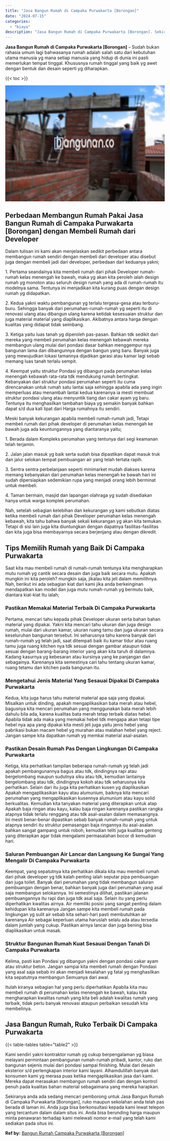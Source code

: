 ```yaml
---
title: "Jasa Bangun Rumah di Campaka Purwakarta [Borongan]"
date: "2024-07-15"
categories: 
  - "biaya"
description: "Jasa Bangun Rumah di Campaka Purwakarta [Borongan]. Sekiranya anda ada sedang mencari pemborong untuk Jasa Bangun Rumah di Campaka Purwakarta [Borongan], r..."
---
```


**Jasa Bangun Rumah di Campaka Purwakarta \[Borongan\]** – Sudah bukan rahasia umum lagi bahwasanya rumah adalah salah satu dari kebutuhan utama manusia yg mana setiap manusia yang hidup di dunia ini pasti memerlukan tempat tinggal. Khususnya rumah tinggal yang baik yg awet dengan bentuk dan desain seperti yg diharapkan.

{{< toc >}}

![Jasa Bangun Rumah di Campaka Purwakarta [Borongan]](/images/borong-bangunan-37.png)

## Perbedaan Membangun Rumah Pakai Jasa Bangun Rumah di Campaka Purwakarta \[Borongan\] dengan Membeli Rumah dari Developer

Dalam tulisan ini kami akan menjelaskan sedikit perbedaan antara membangun rumah sendiri dengan membeli dari developer atau disebut juga dengan membeli jadi dari developer, perbedaan dari keduanya yakni;

1\. Pertama seandainya kita membeli rumah dari pihak Developer rumah-rumah kelas menengah ke bawah, maka yg akan kita peroleh ialah design rumah yg monoton atau seluruh design rumah yang ada di rumah-rumah itu modelnya sama. Tentunya ini menjadikan kita kurang puas dengan design rumah yg didapatkan.

2\. Kedua yakni waktu pembangunan yg terlalu tergesa-gesa atau terburu-buru. Sehingga banyak dari perumahan-rumah-rumah yg seperti itu di renovasi ulang atau dibangun ulang karena ketidak kesesuaian struktur dan juga material material yang diaplikasikan. Akibatnya antara harga dengan kualitas yang didapat tidak seimbang.

3\. Ketiga yaitu luas tanah yg diperoleh pas-pasan. Bahkan tdk sedikit dari mereka yang membeli perumahan kelas menengah kebawah mereka membangun ulang mulai dari pondasi dasar bahkan menggempur nya bangunan lama dan dibangunnya dengan bangun yang baru. Banyak juga yang mewujudkan lokasi tamannya dijadikan garasi atau kamar lagi sebab memang luas tanah terlalu sempit.

4\. Keempat yaitu struktur Pondasi yg dibangun pada perumahan kelas menengah kebawah rata-rata tdk mendukung rumah bertingkat. Kebanyakan dari struktur pondasi perumahan seperti itu cuma direncanakan untuk rumah satu lantai saja sehingga apabila ada yang ingin memperluas atau menambah lantai kedua karenanya ia mesti membuat struktur pondasi ulang atau menyuntik tiang dan cakar ayam yg baru. Tentunya itu menghasilkan tambahan biaya yg semakin banyak bahkan dapat s/d dua kali lipat dari Harga rumahnya itu sendiri.

Meski banyak kekurangan apabila membeli rumah-rumah jadi, Tetapi membeli rumah dari pihak developer di perumahan kelas menengah ke bawah juga ada keuntungannya yang diantaranya yaitu;

1\. Berada dalam Kompleks perumahan yang tentunya dari segi keamanan telah terjamin.

2\. Jalan jalan masuk yg baik serta sudah bisa dipastikan dapat masuk truk dan jalur selokan tempat pembuangan air yang telah tertata rapih.

3\. Sentra sentra perbelanjaan seperti minimarket mudah diakses karena memang kebanyakan dari perumahan kelas menengah ke bawah hari ini sudah dipersiapkan sedemikian rupa yang menjadi orang lebih berminat untuk membeli.

4\. Taman bermain, masjid dan lapangan olahraga yg sudah disediakan hanya untuk warga komplek perumahan.

Nah, setelah sebagian kelebihan dan kekurangan yg kami sebutkan diatas ketika membeli rumah dari pihak Developer perumahan kelas menengah kebawah, kita tahu bahwa banyak sekali kekurangan yg akan kita temukan. Tetapi di sisi lain juga kita diuntungkan dengan dapatnya fasilitas-fasilitas dan kita juga bisa membayarnya secara berjenjang atau dengan dikredit.

## Tips Memilih Rumah yang Baik Di Campaka Purwakarta

Saat kita mau membeli rumah di rumah-rumah tentunya kita mengharapkan mutu rumah yg cantik secara desain dan juga baik secara mutu. Apakah mungkin ini kita peroleh? mungkin saja, jikalau kita jeli dalam memilihnya. Nah, berikut ini ada sebagian kiat dari kami jika anda berkeinginan mendapatkan kan model dan juga mutu rumah-rumah yg bermutu baik, diantara kiat-kiat Itu ialah;

### Pastikan Memakai Material Terbaik Di Campaka Purwakarta

Pertama, mencari tahu kepada pihak Developer ukuran serta bahan bahan material yang dipakai. Yakni kita mencari tahu ukuran dan juga design rumah, mulai dari ukuran kamar, ukuran ruang tamu dan juga ukuran secara keseluruhan bangunan tersebut. Ini seharusnya tahu karena banyak dari rumah-rumah yg telah jadi, saat ditempati baik itu kamar tidur atau ruang tamu juga ruang kitchen nya tdk sesuai dengan gambar ataupun tidak sesuai dengan barang-barang interior yang akan kita taruh di dalamnya. Kadang kasurnya yg kebesaran atau kursinya yang ke panjangan dan sebagainya. Karenanya kita semestinya cari tahu tentang ukuran kamar, ruang tetamu dan kitchen pada bangunan itu.

### Mengetahui Jenis Material Yang Sesauai Dipakai Di Campaka Purwakarta

Kedua, kita juga harus tahu material material apa saja yang dipakai. Misalkan untuk dinding, apakah mengaplikasikan bata merah atau hebel, bagusnya kita mencari perumahan yang menggunakan bata merah lebih dahulu bila ada, karena kualitas bata merah tetap terbaik diatas hebel. Apabila tidak ada maka yang memakai hebel tdk mengapa akan tetapi tipe hebel nya apa yang dipakai kita mesti jeli juga yaitu jenis hebel yang pabrikasi bukan macam hebel yg murahan atau malahan hebel yang reject. Jangan sampe kita dapatkan rumah yg memkai material asal-asalan.

### Pastikan Desain Rumah Pas Dengan Lingkungan Di Campaka Purwakarta

Ketiga, kita perhatikan tampilan beberapa rumah-rumah yg telah jadi apakah pembangunannya bagus atau tdk, dindingnya rapi atau bergelombang maupun sudutnya siku atau tdk, kemudian lantainya bergelombang atau tdk, dindingnya kokoh atau tdk seharusnya kita perhatikan. Selain dari itu juga kita perhatikan kusen yg diaplikasikan Apakah mengaplikasikan kayu atau alumunium, baiknya kita mencari perumahan yang mengaplikasikan kusennya alumunium atau kayu solid berkualitas. Kemudian kita tanyakan material yang diterapkan untuk atap Apakah baja ringan atau kayu, kalau baja ringan karenanya pastikan rangka atapnya tidak terlalu renggang atau tdk asal-asalan dalam memasangnya. Ini mesti benar-benar dipastikan sebab banyak rumah-rumah yang untuk atapnya sendiri itu struktur pemasangan baja ringannya itu asal-asalan bahkan sangat gampang untuk roboh, kemudian teliti juga kualitas genteng yang diterapkan agar tidak mengalami permasalahan bocor di kemudian hari.

### Saluran Pembuangan Air Lancar dan Langsung Ke Sungai Yang Mengalir Di Campaka Purwakarta

Keempat, yang sepatutnya kita perhatikan dikala kita mau membeli rumah dari pihak developer yg tdk kalah penting ialah seputar pipa pembuangan dan juga toilet. Banyak dari perumahan yang tidak membangun saluran pembuangan dengan benar, bahkan banyak juga dari perumahan yang asal saja membangun selokannya. Ini semestinya dilihat, pastikan jalanan pembuangannya itu rapi dan juga tdk asal saja. Selain itu yang perlu diperhatikan kwalitas airnya. Air memiliki posisi yang sangat penting dalam kehidupan kita karenanya Jangan sampe kita membeli rumah pada lingkungan yg sulit air sebab kita sehari-hari pasti membutuhkan air karenanya Air sebagai keperluan utama haruslah selalu ada atau tersedia dalam jumlah yang cukup. Pastikan airnya lancar dan juga bening bisa diaplikasikan untuk masak.

### Struktur Bangunan Rumah Kuat Sesauai Dengan Tanah Di Campaka Purwakarta

Kelima, pasti kan Pondasi yg dibangun yakni dengan pondasi cakar ayam atau struktur beton. Jangan sampai kita membeli rumah dengan Pondasi yang asal saja sebab ini akan menjadi kesalahan yg fatal yg menghasilkan kita sepatutnya membangun Semuanya dari awal.

Itulah kiranya sebagian hal yang perlu diperhatikan Apabila kita mau membeli rumah di perumahan kelas menengah ke bawah, kalau kita mengharapkan kwalitas rumah yang kita beli adalah kwalitas rumah yang terbaik, tidak perlu banyak renovasi ataupun perbaikan sesudah kita membelinya.

## Jasa Bangun Rumah, Ruko Terbaik Di Campaka Purwakarta

{{< table-tables table="table2" >}}

Kami sendiri yakni kontraktor rumah yg cukup berpengalaman yg biasa melayani permintaan pembangunan rumah-rumah pribadi, kantor, ruko dan bangunan sejenis mulai dari pondasi sampai finishing. Mulai dari desain eksterior s/d perlengkapan interior kami layani. Alhamdulillah banyak dari konsumen kami yg merasa puas ketika mengaplikasikan jasa dari kami. Mereka dapat merasakan membangun rumah sendiri dan dengan kontrol penuh pada kualitas bahan material sebagaimana yang mereka harapkan.

Sekiranya anda ada sedang mencari pemborong untuk Jasa Bangun Rumah di Campaka Purwakarta \[Borongan\], ruko maupun sekolahan anda telah pas berada di laman ini. Anda juga bisa berkonsultasi kepada kami lewat telepon yang tercantum dalam dalam situs ini. Anda bisa berunding harga maupun minta penawaran terhadap kami melewati nomor e-mail yang telah kami sediakan pada situs ini.

**Ref by:** [Bangun Rumah Campaka Purwakarta [Borongan]](https://id.wikipedia.org/wiki/Bangun)
